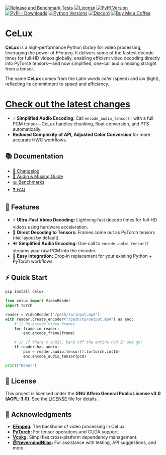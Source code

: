 [![Release and Benchmark Tests](https://github.com/Trentonom0r3/CeLux/actions/workflows/createRelease.yaml/badge.svg)](https://github.com/Trentonom0r3/CeLux/actions/workflows/createRelease.yaml)
[![License](https://img.shields.io/badge/license-AGPL%203.0-blue.svg)](LICENSE)
[![PyPI Version](https://img.shields.io/pypi/v/celux)](https://pypi.org/project/celux/)
[![PyPI - Downloads](https://img.shields.io/pypi/dm/celux)](https://pypi.org/project/celux/)
[![Python Versions](https://img.shields.io/pypi/pyversions/celux)](https://pypi.org/project/celux/)
[![Discord](https://img.shields.io/discord/1041502781808328704.svg?label=Join%20Us%20on%20Discord&logo=discord&colorB=7289da)](https://discord.gg/hFSHjGyp4p)
[![Buy Me a Coffee](https://img.shields.io/badge/Buy%20Me%20a%20Coffee-coff.ee%2Fspigonvidsu-yellow.svg?logo=buy-me-a-coffee&logoColor=white)](https://coff.ee/spigonvidsu)

# CeLux

**CeLux** is a high‑performance Python library for video processing, leveraging the power of FFmpeg. It delivers some of the fastest decode times for full‑HD videos globally, enabling efficient video decoding directly into PyTorch tensors—and now simplified, one‑call audio muxing straight from a tensor.

The name **CeLux** comes from the Latin words _celer_ (speed) and _lux_ (light), reflecting its commitment to speed and efficiency.

# [Check out the latest changes](docs/CHANGELOG.md#version-063)
- 🎶 **Simplified Audio Encoding**: Call `encode_audio_tensor()` with a full PCM tensor—CeLux handles chunking, float‑conversion, and PTS automatically.
- **Reduced Complexity of API, Adjusted Color Conversion** for more accurate HWC workflows.

## 📚 Documentation

- [📝 Changelog](docs/CHANGELOG.md)
- [🍎 Audio & Muxing Guide](docs/FAQ.md#audio)
- [📊 Benchmarks](https://github.com/NevermindNilas/python-decoders-benchmarks/blob/main/1280x720_diagram.png)
- [❓ FAQ](docs/FAQ.md)

## 🚀 Features

- ⚡ **Ultra‑Fast Video Decoding:** Lightning‑fast decode times for full‑HD videos using hardware acceleration.
- 🔗 **Direct Decoding to Tensors:** Frames come out as PyTorch tensors (`HWC` layout by default).
- 🔊 **Simplified Audio Encoding:** One call to `encode_audio_tensor()` streams your raw PCM into the encoder.
- 🔄 **Easy Integration:** Drop‑in replacement for your existing Python + PyTorch workflows.

## ⚡ Quick Start

```bash
pip install celux
```

```python
from celux import VideoReader
import torch

reader = VideoReader("/path/to/input.mp4")
with reader.create_encoder("/path/to/output.mp4") as enc:
    # 1) Re‑encode video frames
    for frame in reader:
        enc.encode_frame(frame)

    # 2) If there’s audio, hand off the entire PCM in one go:
    if reader.has_audio:
        pcm = reader.audio.tensor().to(torch.int16)
        enc.encode_audio_tensor(pcm)

print("Done!")
```

## 📄 License

This project is licensed under the **GNU Affero General Public License v3.0 (AGPL-3.0)**. See the [LICENSE](LICENSE) file for details.

## 🙏 Acknowledgments

- **[FFmpeg](https://ffmpeg.org/):** The backbone of video processing in CeLux.
- **[PyTorch](https://pytorch.org/):** For tensor operations and CUDA support.
- **[Vcpkg](https://github.com/microsoft/vcpkg):** Simplifies cross‑platform dependency management.
- **[@NevermindNilas](https://github.com/NevermindNilas):** For assistance with testing, API suggestions, and more.
